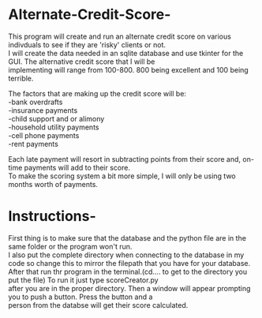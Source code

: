 # Alternate-Credit-Score-
  This program will create and run an alternate credit score on various indivduals to see if they are 'risky' clients or not.<br />
I will create the data needed in an sqlite database and use tkinter for the GUI. The alternative credit score that I will be<br />
implementing will range from 100-800. 800 being excellent and 100 being terrible. 

  The factors that are making up the credit score will be: <br />
    -bank overdrafts<br />
    -insurance payments<br />
    -child support and or alimony<br />
    -household utility payments<br />
    -cell phone payments<br />
    -rent payments<br />
    
  Each late payment will resort in subtracting points from their score and, on-time payments will add to their score. <br />
    To make the scoring system a bit more simple, I will only be using two months worth of payments.<br />
# Instructions-
First thing is to make sure that the database and the python file are in the same folder or the program won't run.<br />
I also put the complete directory when connecting to the database in my code so change this to mirror the filepath that you have for your database. <br />
After that run thr program in the terminal.(cd.... to get to the directory you put the file) To run it just type scoreCreator.py <br />
after you are in the proper directory. Then a window will appear prompting you to push a button. Press the button and a <br /> person from the databse will get their score calculated.
